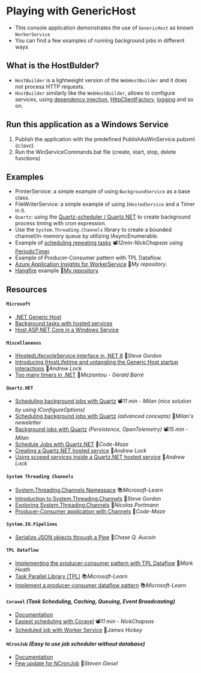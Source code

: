 # Playing with GenericHost

- This console application demonstrates the use of `GenericHost` as known `WorkerService`
- You can find a few examples of running background jobs in different ways

## What is the HostBulder?

- `HostBuilder` is a lightweight version of the `WebHostBuilder` and it does not process HTTP requests.
- `HostBuilder` similarly like the `WebHostBuilder`, allows to configure services, using [dependency injection](https://docs.microsoft.com/en-ie/aspnet/core/fundamentals/dependency-injection), [HttpClientFactory](https://docs.microsoft.com/en-ie/aspnet/core/fundamentals/http-requests), [logging](https://docs.microsoft.com/en-ie/aspnet/core/fundamentals/logging) and so on.

## Run this application as a Windows Service

1. Publish the application with the predefined PublishAsWinService.pubxml (c:\svc)
2. Run the WinServiceCommands.bat file (create, start, stop, delete functions)

## Examples

- PrinterService: a simple example of using `BackgroundService` as a base class.
- FileWriterService: a simple example of using `IHostedService` and a Timer in it.
- `Quartz`: using the [Quartz-scheduler / Quartz.NET](https://www.quartz-scheduler.net/) to create background process timing with cron expression.
- Use the `System.Threading.Channels` library to create a bounded channel/in-memory queue by utilizing IAsyncEnumerable.
- Example of [scheduling repeating tasks](https://youtu.be/J4JL4zR_l-0) 📽️*12min-NickChapsas* using [PeriodicTimer](https://learn.microsoft.com/en-us/dotnet/api/system.threading.periodictimer).
- Example of Producer-Consumer pattern with TPL Dataflow.
- [Azure Application Insights for WorkerService](https://github.com/19balazs86/AzureAppInsights) 👤*My repository*.
- [Hangfire](https://www.hangfire.io) example 👤[My repository](https://github.com/19balazs86/PlayingWithHangfire).

## Resources

#### `Microsoft`

- [.NET Generic Host](https://docs.microsoft.com/en-ie/aspnet/core/fundamentals/host/generic-host)
- [Background tasks with hosted services](https://docs.microsoft.com/en-ie/aspnet/core/fundamentals/host/hosted-services)
- [Host ASP.NET Core in a Windows Service](https://docs.microsoft.com/en-us/aspnet/core/host-and-deploy/windows-service)

#### `Miscellaneous`

- [IHostedLifecycleService interface in .NET 8](https://www.stevejgordon.co.uk/introducing-the-new-ihostedlifecycleservice-interface-in-dotnet-8) 📓*Steve Gordon*
- [Introducing IHostLifetime and untangling the Generic Host startup interactions](https://andrewlock.net/introducing-ihostlifetime-and-untangling-the-generic-host-startup-interactions) 📓*Andrew Lock*
- [Too many timers in .NET](https://www.meziantou.net/too-many-timers-in-dotnet.htm) 📓*Meziantou - Gérald Barré*

#### `Quartz.NET`

- [Scheduling background jobs with Quartz](https://youtu.be/iD3jrj3RBuc) 📽️*11 min - Milan (nice solution by using IConfigureOptions)*
- [Scheduling background jobs with Quartz](https://www.milanjovanovic.tech/blog/scheduling-background-jobs-with-quartz-in-dotnet-advanced-concepts) *(advanced concepts)* 📓*Milan's newsletter*
- [Background jobs with Quartz](https://youtu.be/p6bZewonoM0) *(Persistence, OpenTelemetry)* 📽️*15 min - Milan*
- [Schedule Jobs with Quartz.NET](https://code-maze.com/schedule-jobs-with-quartz-net) 📓*Code-Maze*
- [Creating a Quartz.NET hosted service](https://andrewlock.net/creating-a-quartz-net-hosted-service-with-asp-net-core) 📓*Andrew Lock*
- [Using scoped services inside a Quartz.NET hosted service](https://andrewlock.net/using-scoped-services-inside-a-quartz-net-hosted-service-with-asp-net-core) 📓*Andrew Lock*

#### `System Threading Channels`

- [System.Threading.Channels Namespace](https://learn.microsoft.com/en-us/dotnet/api/system.threading.channels) 📚*Microsoft-Learn*
- [Introduction to System.Threading.Channels](https://www.stevejgordon.co.uk/an-introduction-to-system-threading-channels) 📓*Steve Gordon*
- [Exploring System.Threading.Channels](https://ndportmann.com/system-threading-channels/) 📓*Nicolas Portmann*
- [Producer-Consumer application with Channels](https://code-maze.com/dotnet-producer-consumer-channels/) 📓*Code-Maze*

#### `System.IO.Pipelines`

- [Serialize JSON objects through a Pipe](https://github.com/chaseaucoin/AsyncStreamDemo/blob/master/SimpleProtocol/Program.cs) 👤*Chase Q. Aucoin*

#### `TPL Dataflow`

- [Implementing the producer-consumer pattern with TPL Dataflow](https://markheath.net/post/producer-consumer-pattern-tpl) 📓*Mark Heath*
- [Task Parallel Library (TPL)](https://learn.microsoft.com/en-us/dotnet/standard/parallel-programming/task-parallel-library-tpl) 📚*Microsoft-Learn*
- [Implement a producer-consumer dataflow pattern](https://learn.microsoft.com/en-us/dotnet/standard/parallel-programming/how-to-implement-a-producer-consumer-dataflow-pattern) 📚*Microsoft-Learn*

#### `Coravel` *(Task Scheduling, Caching, Queuing, Event Broadcasting)*

- [Documentation](https://docs.coravel.net)
- [Easiest scheduling with Coravel](https://youtu.be/73Q5EabiEHM) 📽️*11 min - NickChapsas*
- [Scheduled job with Worker Service](https://dev.to/jamesmh/building-a-net-core-scheduled-job-worker-service-376h) 📓*James Hickey*

#### `NCronJob` *(Easy to use job scheduler without database)*

- [Documentation](https://docs.ncronjob.dev)
- [Few update for NCronJob](https://steven-giesel.com/blogPost/40647b2f-6efa-4bc2-a7ab-53df460dd6fe) 📓*Steven Giesel*
